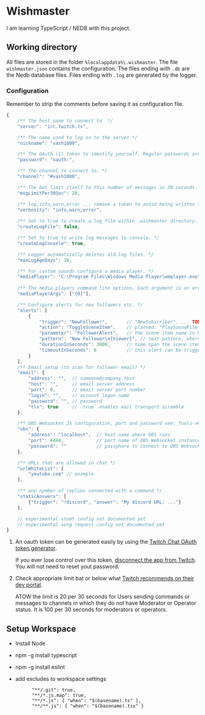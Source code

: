 # Wishmaster
I am learning TypeScript / NEDB with this project.

## Working directory
All files are stored in the folder ```%localappdata%\.wishmaster```. 
The file ```wishmaster.json``` contains the configuration.
The files ending with ```.db``` are the Nedb database files.
Files ending with ```.log``` are generated by the logger.

### Configuration
Remember to strip the comments before saving it as configuration file.
```javascript
{
	/** The host name to connect to  */
	"server": "irc.twitch.tv", 

	/** The name used to log on to the server */
	"nickname": "vash1080", 

	/** The OAuth (1) token to identify yourself. Regular passwords are not supported. */
	"password": "oauth:",

	/** The channel to connect to. */
	"channel": "#vash1080",

	/** The bot limit itself to this number of messages in 30 seconds. (2) */
	"msgLimitPer30Sec": 20,

	/** log,info,warn,error ... remove a token to avoid being written to log file. */
	"verbosity": "info,warn,error",
	
	/** Set to true to create a log file within .wishmaster directory. */
	"createLogFile": false,

	/** Set to true to write log messages to console. */
	"createLogConsole": true,

	/** Logger automatically deletes old log files. */
	"maxLogAgeDays": 10,

	/** For custom sounds configure a media player. */
	"mediaPlayer": "C:\Program Files\Windows Media Player\wmplayer.exe",
	
	/** The media players command line options, Each argument is an array item. {0} is replaced by the sound file. */
	"mediaPlayerArgs": ["{0}"],

	/** Configure alerts for new followers etc. */
	"alerts": [
		{
			"trigger": "NewFollower",       // "NewSubscriber", ... TODO complete list and add doc
			"action": "ToggleSceneItem",    // planned: "PlaySoundFile", "WriteTextMessage"
			"parameter": "FollowerAlert",   // the scene item name in OBS, sound file name, text message depending on action
			"pattern": "New Follower\n{Viewer}", // text pattern, where {Viewer} is replaced by the corresponding viewer name
			"durationInSeconds": 3000,      // time span the scene item shall be visible and minimum time between other alerts
			"timeoutInSeconds": 0           // this alert can be triggered again after this timespan, if occurring in between it is dropped
		}
	], 
	/** Email setup (to scan for follower email) */
	"email": {
		"address": "",  // someone@company.test
		"host": "",     // email server address 
		"port": 0,      // email server port number
		"login": "",    // account logon name
		"password": "", // password
		"tls": true     // `true` enables mail transport scramble
	},

	/** OBS Websocket JS configuration, port and password see: Tools->WebSocket Server Settings */
	"obs": {
		"address": "localhost",  // host name where OBS runs
		"port": 4444,            // port name of OBS Websocket instance
		"password": ""           // passphare to connect to OBS Websocket
	},

	/** URLs that are allowed in chat */
	"urlWhiteList": [
		"youtube.com" // example
	],

	/** any nymber of replies connected with a command */
	"staticAnswers": [
		{"trigger": "!discord", "answer": "My discord URL: ..."}
	],

	// experimental stomt config not documented yet 
	// experimental song request config not documented yet 
}
```

1. An oauth token can be generated easily by using the 
[Twitch Chat OAuth token generator](https://twitchapps.com/tmi/). 

   If you ever lose control over this token, 
   [disconnect the app from Twitch](https://www.twitch.tv/settings/connections). 
   You will not need to reset yout password.

2. Check appropriate limit bat or below what 
[Twitch recommends on their dev portal](https://dev.twitch.tv/docs/irc).

   ATOW the limit is 20 per 30 seconds for Users sending commands or messages to 
   channels in which they do not have Moderator or Operator status. It is 100 per 30 
   seconds for moderators or operators.



## Setup Workspace
* Install Node
* npm -g install typescript
* npm -g install eslint
* add excludes to workspace settings

			"**/.git": true,
			"**/*.js.map": true,
			"**/*.js": { "when": "$(basename).ts" },
			"**/**.js": { "when": "$(basename).tsx" }
